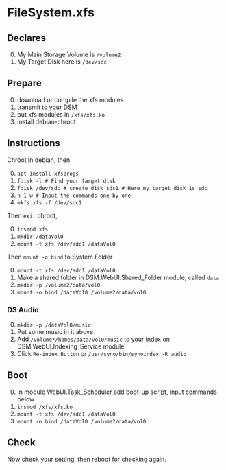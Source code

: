# FileSystem.xfs
## Declares
0. My Main Storage Volume is `/volume2`
0. My Target Disk here is `/dev/sdc`

## Prepare
0. download or compile the xfs modules
0. transmit to your DSM
0. put xfs modules in `/xfs/xfs.ko`
0. install debian-chroot

## Instructions
Chroot in debian, then 

0. `apt install xfsprogs`
0. `fdisk -l # Find your target disk` 
0. `fdisk /dev/sdc # create disk sdc1 # Here my target disk is sdc`
0. `n 1 w # Input the commands one by one`
0. `mkfs.xfs -f /dev/sdc1`

Then `exit` chroot,

0. `insmod xfs`
0. `mkdir /dataVol0`
0. `mount -t xfs /dev/sdc1 /dataVol0`

Then `mount -o bind` to System Folder

0. `mount -t xfs /dev/sdc1 /dataVol0`
0. Make a shared folder in DSM.WebUI.Shared_Folder module, called `data`
0. `mkdir -p /volume2/data/vol0`
0. `mount -o bind /dataVol0 /volume2/data/vol0`

### DS Audio
0. `mkdir -p /dataVol0/music`
0. Put some music in it above
0. Add `/volume*/homes/data/vol0/music` to your index on DSM.WebUI.Indexing_Service module
0. Click `Re-index Button` or `/usr/syno/bin/synoindex -R audio`


## Boot
0. In module WebUI.Task_Scheduler add boot-up script, input commands below
0. `insmod /xfs/xfs.ko`
0. `mount -t xfs /dev/sdc1 /dataVol0`
0. `mount -o bind /dataVol0 /volume2/data/vol0`

## Check
Now check your setting, then reboot for checking again.

